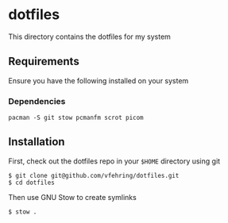 # dotfiles

This directory contains the dotfiles for my system

## Requirements

Ensure you have the following installed on your system

### Dependencies

```
pacman -S git stow pcmanfm scrot picom
```

## Installation

First, check out the dotfiles repo in your `$HOME` directory using git

```
$ git clone git@github.com/vfehring/dotfiles.git
$ cd dotfiles
```

Then use GNU Stow to create symlinks

```
$ stow .
```
